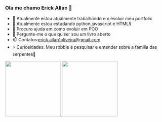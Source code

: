 ### Ola me chamo Erick Allan 👋

<!--
**gogomo20/gogomo20** is a ✨ _special_ ✨ repository because its `README.md` (this file) appears on your GitHub profile.

Here are some ideas to get you started:
-->
- 🔭 Atualmente estou atualmente trabalhando em evoluir meu portfolio
- 🌱 Atualmente estou estudando python,javascript e HTML5
- 🤔 Procuro ajuda em como evoluir em POO
- 💬 Pergunte-me o que quiser sou um livro aberto
- 📫 Contatos:erick.allan1oliveira@gmail.com
- ⚡ Curiosidades: Meu robbie é pesquisar e entender sobre a familia das serpentes🐍

<div>
<a href="https://github.com/gogomo20">
<img height="180em" src="https://github-readme-stats.vercel.app/api/top-langs/?username=gogomo20&layout=compact&langs_count=7&theme=dracula"/>
<img height="180em" src="https://github-readme-stats.vercel.app/api?username=gogomo20&show_icons=true&theme=dracula&include_all_commits=true&count_private=true"/>
</div>

